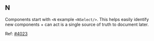 ## N
Components start with `<N` example `<NSelect/>`.
This helps easily identify new components + can act is a single source of truth to document later.

Ref: [#4023](https://github.com/nocodb/nocohub/issues/4023)